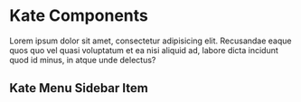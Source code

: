# Kate Components
Lorem ipsum dolor sit amet, consectetur adipisicing elit. Recusandae eaque quos quo vel quasi voluptatum et ea nisi aliquid ad, labore dicta incidunt quod id minus, in atque unde delectus?
## Kate Menu Sidebar Item



